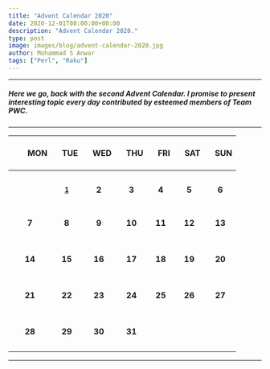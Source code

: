 ```yaml
---
title: "Advent Calendar 2020"
date: 2020-12-01T00:00:00+00:00
description: "Advent Calendar 2020."
type: post
image: images/blog/advent-calendar-2020.jpg
author: Mohammad S Anwar
tags: ["Perl", "Raku"]
---
```

***

##### Here we go, back with the second **Advent Calendar**. I promise to present interesting topic every day contributed by esteemed members of **Team PWC**.

***

| <br>&nbsp;&nbsp;&nbsp;&nbsp;&nbsp;&nbsp;&nbsp;MON<br><br> | &nbsp;&nbsp;&nbsp;TUE | &nbsp;&nbsp;&nbsp;WED | &nbsp;&nbsp;&nbsp;THU | &nbsp;&nbsp;&nbsp;FRI | &nbsp;&nbsp;&nbsp;SAT | &nbsp;&nbsp;&nbsp;SUN |
| :---: | :---: | :---: | :---: | :---: | :---: | :---: |
| | | | | | | |
| <br><br><br>             | [**`1`**](/blog/advent-calendar-2020-12-01)             | **2**               | **3**                   | **4**                   | **5**                   | **6**            |
| <br>**7**<br><br>       | **8**             | **9**             | **10**                   | **11**                   | **12**                   | **13**                   |
| | | | | | | |
| <br>**14**<br><br>       | **15**             | **16**             | **17**                   | **18**                   | **19**                   | **20**                   |
| | | | | | | |
| <br>**21**<br><br>       | **22**             | **23**             | **24**                   | **25**                   | **26**                   | **27**                   |
| | | | | | | |
| <br>**28**<br><br>       | **29**             | **30**             | **31**                   |                    |                    |                    |
| | | | | | | |

***
